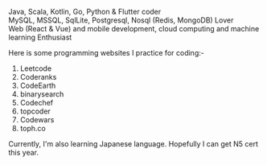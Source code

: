 <!-- 👋 Hi, I’m @ky90 -->
Java, Scala, Kotlin, Go, Python & Flutter coder </br>
MySQL, MSSQL, SqlLite, Postgresql, Nosql (Redis, MongoDB) Lover </br>
Web (React & Vue) and mobile development, cloud computing and machine learning Enthusiast </br>
<!-- - 🌱 I’m currently learning ... -->
<!-- - 💞️ I’m looking to collaborate on ... -->
<!-- -📫 How to reach me ... -->
 Here is some programming websites I practice for coding:- </br>
1. Leetcode
2. Coderanks
3. CodeEarth
4. binarysearch
5. Codechef
6. topcoder 
7. Codewars 
8. toph.co

Currently, I'm also learning Japanese language. Hopefully I can get N5 cert this year. 
<!---
ky90/ky90 is a ✨ special ✨ repository because its `README.md` (this file) appears on your GitHub profile.
You can click the Preview link to take a look at your changes.
--->
